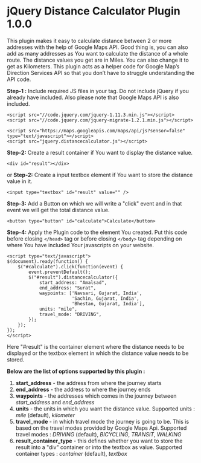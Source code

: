 # jQuery Distance Calculator Plugin 1.0.0

This plugin makes it easy to calculate distance between 2 or more addresses with the help of Google Maps API. Good thing is, you can also add as many addresses  as You want to calculate the distance of a whole route. The distance values you get are in Miles. You can also change it to get as Kilometers. This plugin acts as a helper code for Google Map’s Direction Services API so that you don’t have to struggle understanding the API code.


**Step-1 :** Include required JS files in your <head> tag. Do not include jQuery if you already have included. Also please note that Google Maps API is also included.

    <script src="//code.jquery.com/jquery-1.11.3.min.js"></script>
    <script src="//code.jquery.com/jquery-migrate-1.2.1.min.js"></script>

    <script src="https://maps.googleapis.com/maps/api/js?sensor=false" type="text/javascript"></script>
    <script src="jquery.distancecalculator.js"></script>


**Step-2:** Create a result container if You want to display the distance value.

    <div id="result"></div>

or
**Step-2:** Create a input textbox element if You want to store the distance value in it.

    <input type="textbox" id="result" value="" />


**Step-3:** Add a Button on which we will write a "click" event and in that event we will get the total distance value.

    <button type="button" id="calculate">Calculate</button>


**Step-4:** Apply the Plugin code to the element You created. Put this code before closing `</head>` tag or before closing `</body>` tag depending on where You have included Your javascripts on your website.

    <script type="text/javascript">
    $(document).ready(function() {
        $("#calculate").click(function(event) {
            event.preventDefault();
            $("#result").distancecalculator({
                start_address: "Amalsad",
                end_address: "Surat",
                waypoints: ['Navsari, Gujarat, India',
                            'Sachin, Gujarat, India',
                            'Bhestan, Gujarat, India'],
                units: "mile",
                travel_mode: "DRIVING",
            });
        });
    });
    </script>

Here "#result" is the container element where the distance needs to be displayed or the textbox element in which the distance value needs to be stored.

**Below are the list of options supported by this plugin :**

 1. **start_address** - the address from where the journey starts
 2. **end_address** - the address to where the journey ends
 3. **waypoints** - the addresses which comes in the journey between
    *start_address* and *end_address*
 4. **units** - the units in which you want the distance value. Supported
    units : *mile* (default), *kilometer*
 5. **travel_mode** - in which travel mode the journey is going to be. This
    is based on the travel modes provided by Google Maps Api. Supported
    travel modes : *DRIVING* (default), *BICYCLING*, *TRANSIT*, *WALKING*
 6. **result_container_type** - this defines whether you  want to store the
    result into a "div" container or into the textbox as value.
    Supported container types : *container* (default), *textbox*

